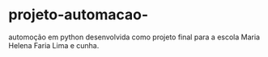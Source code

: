 # projeto-automacao-
automoção em python desenvolvida como projeto final para a escola Maria Helena Faria Lima e cunha.
